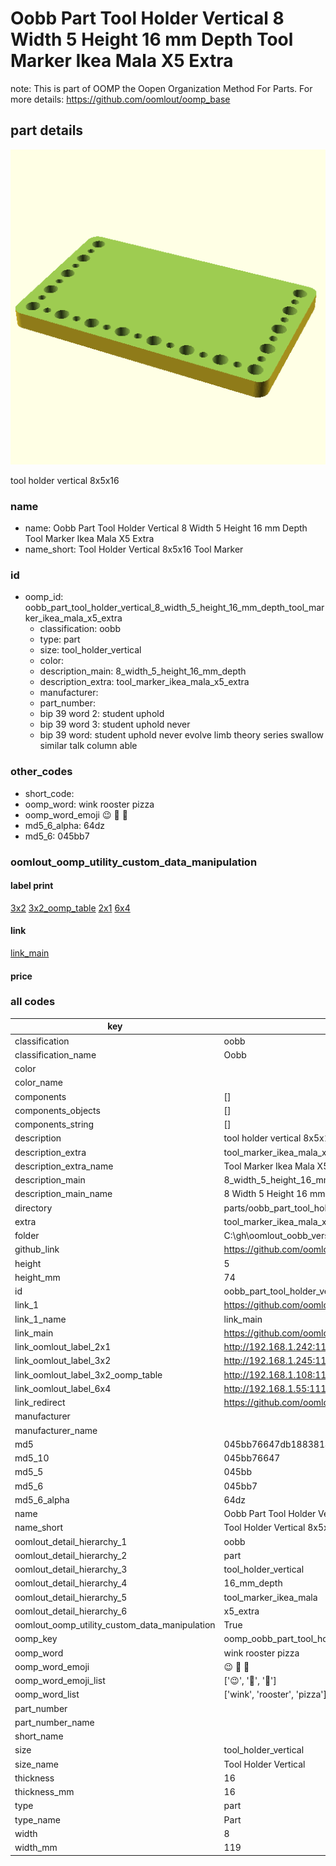 # Oobb Part Tool Holder Vertical 8 Width 5 Height 16 mm Depth Tool Marker Ikea Mala X5 Extra  

note: This is part of OOMP the Oopen Organization Method For Parts. For more details: https://github.com/oomlout/oomp_base

##  part details
  

[![](3dpr.png)](3dpr.png)

tool holder vertical 8x5x16



### name
* name: Oobb Part Tool Holder Vertical 8 Width 5 Height 16 mm Depth Tool Marker Ikea Mala X5 Extra
* name_short: Tool Holder Vertical 8x5x16 Tool Marker
### id
* oomp_id: oobb_part_tool_holder_vertical_8_width_5_height_16_mm_depth_tool_marker_ikea_mala_x5_extra
  * classification: oobb
  * type: part
  * size: tool_holder_vertical
  * color: 
  * description_main: 8_width_5_height_16_mm_depth
  * description_extra: tool_marker_ikea_mala_x5_extra
  * manufacturer: 
  * part_number: 
  * bip 39 word 2: student uphold
  * bip 39 word 3: student uphold never
  * bip 39 word: student uphold never evolve limb theory series swallow similar talk column able

### other_codes
* short_code: 
* oomp_word: wink rooster pizza
* oomp_word_emoji :wink: :rooster: :pizza:
* md5_6_alpha: 64dz
* md5_6: 045bb7






### oomlout_oomp_utility_custom_data_manipulation
#### label print
[3x2](http://192.168.1.245:1112/?label=oomp%2064dz)
[3x2_oomp_table](http://192.168.1.108:1112/?label=oomp%2064dz)
[2x1](http://192.168.1.242:1112/?label=oomp%2064dz)
[6x4](http://192.168.1.55:1112/?label=oomp%2064dz)    

#### link

[link_main](https://github.com/oomlout/oomlout_oobb_version_4_generated_parts/tree/main/navigation_oomp/oobb/part/tool_holder_vertical/8_width_5_height_16_mm_depth/tool_marker_ikea_mala_x5_extra/part)                              

#### price







### all codes 
| key | value |  
| --- | --- |  
| classification | oobb |  
| classification_name | Oobb |  
| color |  |  
| color_name |  |  
| components | [] |  
| components_objects | [] |  
| components_string | [] |  
| description | tool holder vertical 8x5x16 |  
| description_extra | tool_marker_ikea_mala_x5_extra |  
| description_extra_name | Tool Marker Ikea Mala X5 Extra |  
| description_main | 8_width_5_height_16_mm_depth |  
| description_main_name | 8 Width 5 Height 16 mm Depth |  
| directory | parts/oobb_part_tool_holder_vertical_8_width_5_height_16_mm_depth_tool_marker_ikea_mala_x5_extra |  
| extra | tool_marker_ikea_mala_x5 |  
| folder | C:\gh\oomlout_oobb_version_4_generated_parts\parts\oobb_part_tool_holder_vertical_8_width_5_height_16_mm_depth_tool_marker_ikea_mala_x5_extra |  
| github_link | https://github.com/oomlout/oomlout_oomp_part_src/tree/main/parts/oobb_part_tool_holder_vertical_8_width_5_height_16_mm_depth_tool_marker_ikea_mala_x5_extra |  
| height | 5 |  
| height_mm | 74 |  
| id | oobb_part_tool_holder_vertical_8_width_5_height_16_mm_depth_tool_marker_ikea_mala_x5_extra |  
| link_1 | https://github.com/oomlout/oomlout_oobb_version_4_generated_parts/tree/main/navigation_oomp/oobb/part/tool_holder_vertical/8_width_5_height_16_mm_depth/tool_marker_ikea_mala_x5_extra/part |  
| link_1_name | link_main |  
| link_main | https://github.com/oomlout/oomlout_oobb_version_4_generated_parts/tree/main/navigation_oomp/oobb/part/tool_holder_vertical/8_width_5_height_16_mm_depth/tool_marker_ikea_mala_x5_extra/part |  
| link_oomlout_label_2x1 | http://192.168.1.242:1112/?label=oomp%2064dz |  
| link_oomlout_label_3x2 | http://192.168.1.245:1112/?label=oomp%2064dz |  
| link_oomlout_label_3x2_oomp_table | http://192.168.1.108:1112/?label=oomp%2064dz |  
| link_oomlout_label_6x4 | http://192.168.1.55:1112/?label=oomp%2064dz |  
| link_redirect | https://github.com/oomlout/oomlout_oobb_version_4_generated_parts/tree/main/parts/oobb_tool_holder_vertical_08_05_16_ex_tool_marker_ikea_mala_x5 |  
| manufacturer |  |  
| manufacturer_name |  |  
| md5 | 045bb76647db18838140e4e32a3bb6bb |  
| md5_10 | 045bb76647 |  
| md5_5 | 045bb |  
| md5_6 | 045bb7 |  
| md5_6_alpha | 64dz |  
| name | Oobb Part Tool Holder Vertical 8 Width 5 Height 16 mm Depth Tool Marker Ikea Mala X5 Extra |  
| name_short | Tool Holder Vertical 8x5x16 Tool Marker |  
| oomlout_detail_hierarchy_1 | oobb |  
| oomlout_detail_hierarchy_2 | part |  
| oomlout_detail_hierarchy_3 | tool_holder_vertical |  
| oomlout_detail_hierarchy_4 | 16_mm_depth |  
| oomlout_detail_hierarchy_5 | tool_marker_ikea_mala |  
| oomlout_detail_hierarchy_6 | x5_extra |  
| oomlout_oomp_utility_custom_data_manipulation | True |  
| oomp_key | oomp_oobb_part_tool_holder_vertical_8_width_5_height_16_mm_depth_tool_marker_ikea_mala_x5_extra |  
| oomp_word | wink rooster pizza |  
| oomp_word_emoji | :wink: :rooster: :pizza: |  
| oomp_word_emoji_list | [':wink:', ':rooster:', ':pizza:'] |  
| oomp_word_list | ['wink', 'rooster', 'pizza'] |  
| part_number |  |  
| part_number_name |  |  
| short_name |  |  
| size | tool_holder_vertical |  
| size_name | Tool Holder Vertical |  
| thickness | 16 |  
| thickness_mm | 16 |  
| type | part |  
| type_name | Part |  
| width | 8 |  
| width_mm | 119 |  
